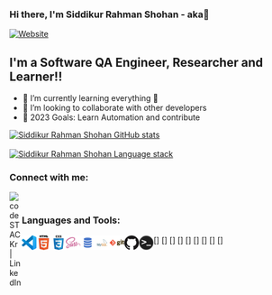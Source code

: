 ### Hi there, I'm Siddikur Rahman Shohan - aka👋

[![Website](https://img.shields.io/website?label=srshohan.com&style=for-the-badge&url=https://siddikurrahmanshohan.github.io/)](https://srshohan247.github.io/)

## I'm a Software QA Engineer, Researcher and Learner!!

- 🌱 I’m currently learning everything 🤣
- 👯 I’m looking to collaborate with other developers
- 🥅 2023 Goals: Learn Automation and contribute

[![Siddikur Rahman Shohan GitHub stats](https://github-readme-stats.vercel.app/api?username=srshohan247&show_icons=true&theme=radical)](https://github.com/srshohan247)
<br><br>
[![Siddikur Rahman Shohan Language stack](https://github-readme-stats.vercel.app/api/top-langs/?username=srshohan247&theme=dark&layout=compact)](https://github.com/srshohan247)

### Connect with me:


[<img align="left" alt="codeSTACKr | LinkedIn" width="22px" src="https://cdn.jsdelivr.net/npm/simple-icons@v3/icons/linkedin.svg" />][linkedin]

<br />

### Languages and Tools:

[<img align="left" alt="Visual Studio Code" width="26px" src="https://raw.githubusercontent.com/github/explore/80688e429a7d4ef2fca1e82350fe8e3517d3494d/topics/visual-studio-code/visual-studio-code.png" />]
[<img align="left" alt="HTML5" width="26px" src="https://raw.githubusercontent.com/github/explore/80688e429a7d4ef2fca1e82350fe8e3517d3494d/topics/html/html.png" />]
[<img align="left" alt="CSS3" width="26px" src="https://raw.githubusercontent.com/github/explore/80688e429a7d4ef2fca1e82350fe8e3517d3494d/topics/css/css.png" />]
[<img align="left" alt="Sass" width="26px" src="https://raw.githubusercontent.com/github/explore/80688e429a7d4ef2fca1e82350fe8e3517d3494d/topics/sass/sass.png" />]
[<img align="left" alt="SQL" width="26px" src="https://raw.githubusercontent.com/github/explore/80688e429a7d4ef2fca1e82350fe8e3517d3494d/topics/sql/sql.png" />]
[<img align="left" alt="MySQL" width="26px" src="https://raw.githubusercontent.com/github/explore/80688e429a7d4ef2fca1e82350fe8e3517d3494d/topics/mysql/mysql.png" />]
[<img align="left" alt="Git" width="26px" src="https://raw.githubusercontent.com/github/explore/80688e429a7d4ef2fca1e82350fe8e3517d3494d/topics/git/git.png" />]
[<img align="left" alt="GitHub" width="26px" src="https://raw.githubusercontent.com/github/explore/78df643247d429f6cc873026c0622819ad797942/topics/github/github.png" />]
[<img align="left" alt="Terminal" width="26px" src="https://raw.githubusercontent.com/github/explore/80688e429a7d4ef2fca1e82350fe8e3517d3494d/topics/terminal/terminal.png" />]



</br>
</br>

[website]: https://srshohan247.github.io/
[linkedin]: https://www.linkedin.com/in/siddik25/
